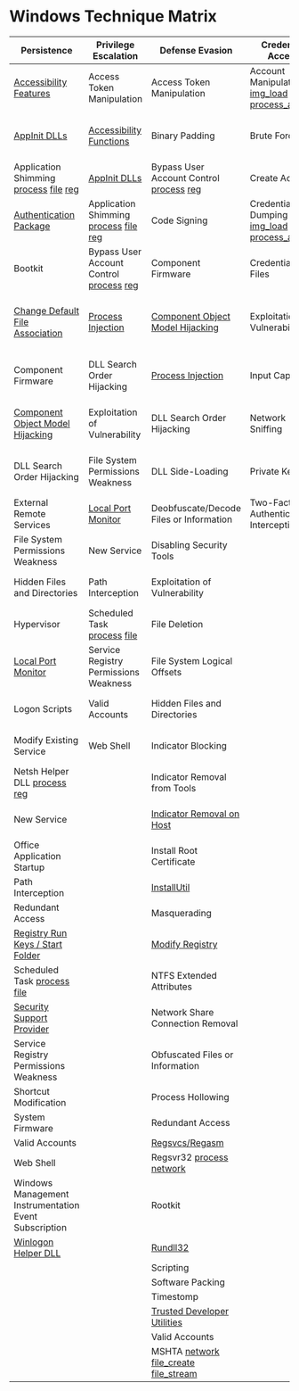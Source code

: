 # Windows Technique Matrix

| ﻿Persistence                                           | Privilege Escalation                  | Defense Evasion                         | Credential Access                      | Discovery                              | Lateral Movement                    | Execution                          | Collection                     | Exfiltration                                  | Command and Control                     |
|-------------------------------------------------------|---------------------------------------|-----------------------------------------|----------------------------------------|----------------------------------------|-------------------------------------|------------------------------------|--------------------------------|-----------------------------------------------|-----------------------------------------|
| [Accessibility Features](../1_process_creation/include_accessibility_features.xml)                                | Access Token Manipulation             | Access Token Manipulation               | Account Manipulation [img_load](../7_image_load/include_mimikatz_inmem.xml) [process_access](../10_process_access/include_mimikatz_inmem.xml)                   | [Account Discovery](../3_network_connection_initiated/include_native_windows_tools.xml)                      | Application Deployment Software     | [Command-Line Interface](../1_process_creation/include_living_of_the_land.xml)            | [Audio Capture](Collection/Audio_Capture.md)                  | Automated Exfiltration                        | Commonly Used Port [1](../3_network_connection_initiated/include_ports_suspicous.xml) [2](../3_network_connection_initiated/include_native_windows_tools.xml)                      |
| [AppInit DLLs](../12_13_14_registry_event/include_dll_injection_at_process_launch.xml)                                          | [Accessibility Functions](../1_process_creation/include_accessibility_features.xml)                | Binary Padding                          | Brute Force                            | Application Window Discovery           | Exploitation of Vulnerability       | Dynamic Data Exchange             |Automated Collection           | Data Compressed                               | Communication Through Removable Media   |
| Application Shimming [process](../1_process_creation/include_appc_shim.xml) [file](../11_file_create/include_appc_shim.xml) [reg](../12_13_14_registry_event/include_appc_shim.xml)                                  | [AppInit DLLs](12_13_14_registry_event/include_dll_injection_at_process_launch.xml)                           | Bypass User Account Control [process](../1_process_creation/include_bypass_uac.xml) [reg](../12_13_14_registry_event/include_bypass_uac.xml)             | Create Account                         | File and Directory Discovery           | Logon Scripts                       | Execution through API              | Clipboard Data                 | Data Encrypted                                | Connection Proxy                        |
| [Authentication Package](../12_13_14_registry_event/include_authentication_package.xml)                                | Application Shimming [process](1_process_creation/include_appc_shim.xml) [file](../11_file_create/include_appc_shim.xml) [reg](../12_13_14_registry_event/include_appc_shim.xml)                  | Code Signing                            | Credential Dumping [img_load](7_image_load/include_mimikatz_inmem.xml) [reg](../12_13_14_registry_event/include_windows_credential_providers.xml) [process_access](../10_process_access/include_mimikatz_inmem.xml)                     | Network Service Scanning               | Pass the Hash [img_load](../7_image_load/include_mimikatz_inmem.xml) [process_access](../10_process_access/include_mimikatz_inmem.xml)                       | Execution through Module Load      | Data Staged                    | Data Transfer Size Limits                     | Custom Command and Control Protocol     |
| Bootkit                                               | Bypass User Account Control [process](../1_process_creation/include_bypass_uac.xml) [reg](../12_13_14_registry_event/include_bypass_uac.xml)           | Component Firmware                      | Credentials in Files                   | [Network Share Discovery](../3_network_connection_initiated/include_native_windows_tools.xml)                | Pass the Ticket                     | Graphical User Interface           | Data from Local System         | Exfiltration Over Alternative Protocol        | Custom Cryptographic Protocol           |
| [Change Default File Association](../12_13_14_registry_event/include_autoruns_and_startup_keys.xml)                       | [Process Injection](../8_create_remote_thread/include_dll_injection.xml)                         | [Component Object Model Hijacking](../12_13_14_registry_event/include_com_hijack.xml)       | Exploitation of Vulnerability          | Peripheral Device Discovery            | [Remote Desktop Protocol](../12_13_14_registry_event/include_rdp_logon_execution.xml)             | [InstallUtil](../1_process_creation/include_installutil.xml)                        | Data from Network Shared Drive | Exfiltration Over Command and Control Channel | Data Encoding                           |
| Component Firmware                                    | DLL Search Order Hijacking            | [Process Injection](8_create_remote_thread/include_dll_injection.xml)                           | Input Capture                          | [Permission Groups Discovery](../3_network_connection_initiated/include_native_windows_tools.xml)            | Remote File Copy                    | [PowerShell](../1_process_creation/include_living_of_the_land.xml)                         | Data from Removable Media      | Exfiltration Over Other Network Medium        | Data Obfuscation                        |
| [Component Object Model Hijacking](../12_13_14_registry_event/include_com_hijack.xml)                      | Exploitation of Vulnerability         | DLL Search Order Hijacking              | Network Sniffing                       | Process Discovery                      | Remote Services                     | Process Hollowing                  | Email Collection               | Exfiltration Over Physical Medium             | Fallback Channels                       |
| DLL Search Order Hijacking                            | File System Permissions Weakness      | DLL Side-Loading                        | Private Keys                           | Query Registry [process](../1_process_creation/include_living_of_the_land.xml) [reg](../3_network_connection_initiated/include_native_windows_tools.xml)                         | Replication Through Removable Media | [Regsvcs/Regasm](../1_process_creation/include_regsvcs_regasm.xml)                     | Input Capture                  | Scheduled Transfer                            | Multi-Stage Channels                    |
| External Remote Services                              | [Local Port Monitor](../12_13_14_registry_event/include_local_port_monitor.xml)                    | Deobfuscate/Decode Files or Information | Two-Factor Authentication Interception | [Remote System Discovery](../3_network_connection_initiated/include_native_windows_tools.xml)                | Shared Webroot                      | Regsvr32 [process](../1_process_creation/include_living_of_the_land.xml) [network](../3_network_connection_initiated/include_native_windows_tools.xml)                           | Screen Capture                 |                                               | Multiband Communication                 |
| File System Permissions Weakness                      | New Service                           | Disabling Security Tools                |                                        | [Security Software Discovery](../1_process_creation/include_living_of_the_land.xml)            | Taint Shared Content                | [Rundll32](../3_network_connection_initiated/include_native_windows_tools.xml)                           | Video Capture                  |                                               | Multilayer Encryption                   |
| Hidden Files and Directories                          | Path Interception                     | Exploitation of Vulnerability           |                                        | [System Information Discovery](../1_process_creation/include_living_of_the_land.xml)           | Third-party Software                | Scheduled Task [process](../1_process_creation/include_living_of_the_land.xml) [file](../11_file_create/include_scheduled_task_changes.xml)                     |                                |                                               | Remote File Copy                        |
| Hypervisor                                            | Scheduled Task [process](../1_process_creation/include_living_of_the_land.xml) [file](../11_file_create/include_scheduled_task_changes.xml)                       | File Deletion                           |                                        | [iguration Discovery](../1_process_creation/include_living_of_the_land.xml) | Windows Admin Shares [file](../1_process_creation/include_living_of_the_land.xml) [network](../3_network_connection_initiated/include_native_windows_tools.xml)               | Scripting                          |                                |                                               | Standard Application Layer Protocol     |
| [Local Port Monitor](../12_13_14_registry_event/include_local_port_monitor.xml)                                    | Service Registry Permissions Weakness | File System Logical Offsets             |                                        | [System Network Connections Discovery](../1_process_creation/include_living_of_the_land.xml)   | [Windows Remote Management](../1_process_creation/include_windows_remote_management.xml)           | Service Execution                  |                                |                                               | Standard Cryptographic Protocol         |
| Logon Scripts                                         | Valid Accounts                        | Hidden Files and Directories            |                                        | [System Owner/User Discovery](../1_process_creation/include_living_of_the_land.xml)            |                                     | Third-party Software               |                                |                                               | Standard Non-Application Layer Protocol |
| Modify Existing Service                               | Web Shell                             | Indicator Blocking                      |                                        | [System Service Discovery](../1_process_creation/include_living_of_the_land.xml)               |                                     | [Trusted Developer Utilities](../1_process_creation/include_msbuild.xml)        |                                |                                               | Uncommonly Used Port                    |
| Netsh Helper DLL [process](../1_process_creation/include_living_of_the_land.xml) [reg](../12_13_14_registry_event/include_netsh.xml)                                      |                                       | Indicator Removal from Tools            |                                        | [System Time Discovery](../1_process_creation/include_living_of_the_land.xml)                  |                                     | [Windows Management Instrumentation](../3_network_connection_initiated/include_native_windows_tools.xml) |                                |                                               | Web Service                             |
| New Service                                           |                                       | [Indicator Removal on Host](../1_process_creation/include_living_of_the_land.xml)               |                                        |                                        |                                     | [Windows Remote Management](../1_process_creation/include_windows_remote_management.xml)          |                                |                                               |                                         |
| Office Application Startup                            |                                       | Install Root Certificate                |                                        |                                        |                                     | MSHTA [network](../3_network_connection_initiated/include_native_windows_tools.xml) [file_create](../11_file_create/include_hta_scripts.xml) [file_stream](../15_file_create_stream_hash/include_hta_scripts.xml)                                    |                                |                                               |                                         |
| Path Interception                                     |                                       | [InstallUtil](../1_process_creation/include_installutil.xml)                             |                                        |                                        |                                     |                                    |                                |                                               |                                         |
| Redundant Access                                      |                                       | Masquerading                            |                                        |                                        |                                     |                                    |                                |                                               |                                         |
| [Registry Run Keys / Start Folder](../12_13_14_registry_event/include_autoruns_and_startup_keys.xml)                      |                                       | [Modify Registry](../1_process_creation/include_living_of_the_land.xml)                         |                                        |                                        |                                     |                                    |                                |                                               |                                         |
| Scheduled Task [process](../1_process_creation/include_living_of_the_land.xml) [file](../11_file_create/include_scheduled_task_changes.xml)                                       |                                       | NTFS Extended Attributes                |                                        |                                        |                                     |                                    |                                |                                               |                                         |
| [Security Support Provider](../12_13_14_registry_event/include_security_support_provider.xml)                             |                                       | Network Share Connection Removal        |                                        |                                        |                                     |                                    |                                |                                               |                                         |
| Service Registry Permissions Weakness                 |                                       | Obfuscated Files or Information         |                                        |                                        |                                     |                                    |                                |                                               |                                         |
| Shortcut Modification                                 |                                       | Process Hollowing                       |                                        |                                        |                                     |                                    |                                |                                               |                                         |
| System Firmware                                       |                                       | Redundant Access                        |                                        |                                        |                                     |                                    |                                |                                               |                                         |
| Valid Accounts                                        |                                       | [Regsvcs/Regasm](../1_process_creation/include_regsvcs_regasm.xml)                          |                                        |                                        |                                     |                                    |                                |                                               |                                         |
| Web Shell                                             |                                       | Regsvr32 [process](../1_process_creation/include_living_of_the_land.xml) [network](../3_network_connection_initiated/include_native_windows_tools.xml)                                |                                        |                                        |                                     |                                    |                                |                                               |                                         |
| Windows Management Instrumentation Event Subscription |                                       | Rootkit                                 |                                        |                                        |                                     |                                    |                                |                                               |                                         |
| [Winlogon Helper DLL](../12_13_14_registry_event/include_autoruns_and_startup_keys.xml)                                   |                                       | [Rundll32](../3_network_connection_initiated/include_native_windows_tools.xml)                                |                                        |                                        |                                     |                                    |                                |                                               |                                         |
|                                                       |                                       | Scripting                               |                                        |                                        |                                     |                                    |                                |                                               |                                         |
|                                                       |                                       | Software Packing                        |                                        |                                        |                                     |                                    |                                |                                               |                                         |
|                                                       |                                       | Timestomp                               |                                        |                                        |                                     |                                    |                                |                                               |                                         |
|                                                       |                                       | [Trusted Developer Utilities](../1_process_creation/include_msbuild.xml)             |                                        |                                        |                                     |                                    |                                |                                               |                                         |
|                                                       |                                       | Valid Accounts                          |                                        |                                        |                                     |                                    |                                |                                               |                                         |
|                                          |                                         | MSHTA [network](../3_network_connection_initiated/include_native_windows_tools.xml) [file_create](../11_file_create/include_hta_scripts.xml) [file_stream](../15_file_create_stream_hash/include_hta_scripts.xml)
